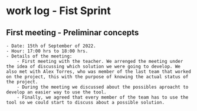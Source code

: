 # work log - Fist Sprint

## First meeting - Preliminar concepts
	- Date: 15th of September of 2022.
	- Hour: 17:00 hrs to 18:00 hrs.
	- Details of the meeting:
		- First meeting with the teacher. We arrenged the meeting under the idea of discussing which solution we were going to develop. We also met with Alex Torres, who was member of the last team that worked on the project, this with the purpose of knowing the actual status of the project.
		- During the meeting we discussed about the possibles aproacht to develop an easier way to use the tool.
		- Finally, we agreed that every member of the team has to use the tool so we could start to discuss about a possible solution.

